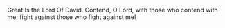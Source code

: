 Great Is the Lord Of David. Contend, O Lord, with those who contend with me; fight against those who fight against me!
